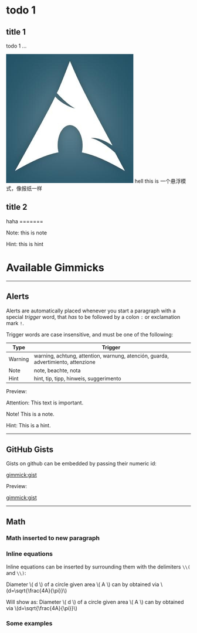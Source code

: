 # todo 1

## title 1

todo 1 ...

![](img/111.png)
hell this is 一个悬浮模式，像报纸一样

## title 2

haha =======

Note: this is note

Hint: this is hint


# Available Gimmicks

---

## Alerts

Alerts are automatically placed whenever you start a paragraph with a special _trigger_ word, that _has_ to be followed by a colon `:` or exclamation mark `!`.

Trigger words are case insensitive, and must be one of the following:

| Type    | Trigger                                                                           |
| ------- | --------------------------------------------------------------------------------- |
| Warning | warning, achtung, attention, warnung, atención, guarda, advertimiento, attenzione |
| Note    | note, beachte, nota                                                               |
| Hint    | hint, tip, tipp, hinweis, suggerimento                                            |

Preview:

Attention: This text is important.

Note! This is a note.

Hint: This is a hint.

---

## GitHub Gists

Gists on github can be embedded by passing their numeric id:

[gimmick:gist](5641564)

Preview:

[gimmick:gist](5641564)

* * *


## Math


### Math inserted to new paragraph

### Inline equations

Inline equations can be inserted by surrounding them with the delimiters `\\(` and `\\)`:

Diameter \\( d \\) of a circle given area \\( A \\) can by obtained via \\(d=\sqrt{\frac{4A}{\pi}}\\)

Will show as: Diameter \\( d \\) of a circle given area \\( A \\) can by obtained via \\(d=\sqrt{\frac{4A}{\pi}}\\)

### Some examples



